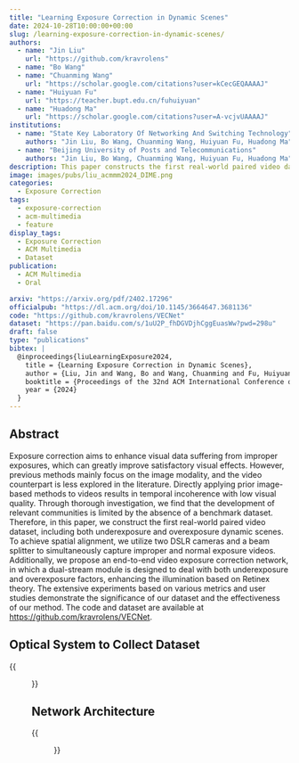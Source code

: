 ```yaml
---
title: "Learning Exposure Correction in Dynamic Scenes"
date: 2024-10-28T10:00:00+00:00
slug: /learning-exposure-correction-in-dynamic-scenes/
authors: 
  - name: "Jin Liu"
    url: "https://github.com/kravrolens"
  - name: "Bo Wang"
  - name: "Chuanming Wang"
    url: "https://scholar.google.com/citations?user=kCecGEQAAAAJ"
  - name: "Huiyuan Fu"
    url: "https://teacher.bupt.edu.cn/fuhuiyuan"
  - name: "Huadong Ma"
    url: "https://scholar.google.com/citations?user=A-vcjvUAAAAJ"
institutions:
  - name: "State Key Laboratory Of Networking And Switching Technology"
    authors: "Jin Liu, Bo Wang, Chuanming Wang, Huiyuan Fu, Huadong Ma"
  - name: "Beijing University of Posts and Telecommunications"
    authors: "Jin Liu, Bo Wang, Chuanming Wang, Huiyuan Fu, Huadong Ma"
description: This paper constructs the first real-world paired video dataset DIME, including both underexposure and overexposure dynamic scenes, and proposes an end-to-end video exposure correction network, in which a dual-stream module is designed to deal with both underexposure and overexposure factors.
image: images/pubs/liu_acmmm2024_DIME.png
categories:
  - Exposure Correction
tags:
  - exposure-correction
  - acm-multimedia
  - feature
display_tags:
  - Exposure Correction
  - ACM Multimedia
  - Dataset
publication: 
  - ACM Multimedia
  - Oral

arxiv: "https://arxiv.org/pdf/2402.17296"
officialpub: "https://dl.acm.org/doi/10.1145/3664647.3681136"
code: "https://github.com/kravrolens/VECNet"
dataset: "https://pan.baidu.com/s/1uU2P_fhDGVDjhCggEuasWw?pwd=298u"
draft: false
type: "publications"
bibtex: |
  @inproceedings{liuLearningExposure2024,
    title = {Learning Exposure Correction in Dynamic Scenes},
    author = {Liu, Jin and Wang, Bo and Wang, Chuanming and Fu, Huiyuan and Ma, Huadong},
    booktitle = {Proceedings of the 32nd ACM International Conference on Multimedia},
    year = {2024}    
  }
---
```



## Abstract
Exposure correction aims to enhance visual data suffering from improper exposures, which can greatly improve satisfactory visual effects. However, previous methods mainly focus on the image modality, and the video counterpart is less explored in the literature. Directly applying prior image-based methods to videos results in temporal incoherence with low visual quality. Through thorough investigation, we find that the development of relevant communities is limited by the absence of a benchmark dataset. Therefore, in this paper, we construct the first real-world paired video dataset, including both underexposure and overexposure dynamic scenes. To achieve spatial alignment, we utilize two DSLR cameras and a beam splitter to simultaneously capture improper and normal exposure videos. Additionally, we propose an end-to-end video exposure correction network, in which a dual-stream module is designed to deal with both underexposure and overexposure factors, enhancing the illumination based on Retinex theory. The extensive experiments based on various metrics and user studies demonstrate the significance of our dataset and the effectiveness of our method. The code and dataset are available at https://github.com/kravrolens/VECNet.

## Optical System to Collect Dataset
{{<figure src="images/pubs/liu_acmmm2024_opticalsystem.png" title="We built the optical system to capture the normal and over-/under- exposure video pairs." alt="Optical system to collect dataset" img_width="w-2/5" >}}


## Network Architecture
{{<figure src="images/pubs/liu_acmmm2024_networkarch.png" title="Overview of our framework. It contains three modules, including Multi-frame Fourier Alignment (MFA), Dual-stream Illumination Construction (DIC), and Two-stage Synthesis Restoration (TSR)." alt="RECNet architecture" img_width="w-4/5" >}}



